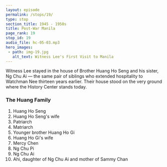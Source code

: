 ```yaml
---
layout: episode
permalink: /stops/19/
type: stop
section_title: 1945 - 1950s
title: Post-War Manila
page_rank: 19
stop_id: 19
audio_file: hc-05-03.mp3
hero_images:
 - path: img-19.jpg
   alt_text: Witness Lee's First Visit to Manila
---
```


Witness Lee stayed in the house of Brother Huang Ho Seng and his sister, Ng Chu Ai — the same pair of siblings who extended hospitality to Watchman Nee thirteen years earlier. Their house stood on the very ground where the History Center stands today.

### The Huang Family 

1. Huang Ho Seng
2. Huang Ho Seng's wife
3. Patriarch
4. Matriarch
5. Younger brother Huang Ho Gi
6. Huang Ho Gi's wife
7. Mercy Chen
8. Ng Chu Pi
9. Ng Chu Ai
10. Ahi, daughter of Ng Chu Ai and mother of Sammy Chan

<!---
黃氏一家照片 
1. 黃和聲
2. 黃和聲的妻子
3. 族長
4. 女族長
5. 弟弟黃和義
6. 黃和義的妻子
7. 陳梅西
8. 黃慈卑
9. 黃慈愛
10. 黃慈愛的女兒
-->

<!--- TRANSCRIPT
Afterward, arrangements were made for him to stay in the house of Brother Huang Ho Seng and his sister, Ng Chu Ai - the same siblings who extended hospitality to Watchman Nee thirteen years earlier. 

It is of great historic significance to note that the very ground where you stand today is where the house once stood that accommodated both Watchman Nee and Witness Lee!
-->